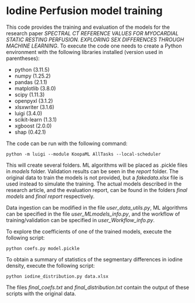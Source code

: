 # Iodine Perfusion model training

This code provides the training and evaluation of the models for the research paper *SPECTRAL CT REFERENCE VALUES FOR MYOCARDIAL STATIC RESTING PERFUSION. EXPLORING SEX DIFFERENCES THROUGH MACHINE LEARNING*. To execute the code one needs to create a Python environment with the following libraries installed (version used in parentheses):
- python (3.11.5)
- numpy (1.25.2)
- pandas (2.1.1)
- matplotlib (3.8.0)
- scipy (1.11.3)
- openpyxl (3.1.2)
- xlsxwriter (3.1.6)
- luigi (3.4.0)
- scikit-learn (1.3.1)
- xgboost (2.0.0)
- shap (0.42.1)

The code can be run with the following command:

	python -m luigi --module KoopaML AllTasks --local-scheduler
	
This will create several folders. ML algorithms will be placed as .pickle files in *models* folder. Validation results can be seen in the *report* folder. The original data to train the models is not provided, but a *fakedata.xlsx* file is used instead to simulate the training. The actual models described in the research article, and the evaluation report, can be found in the folders *final models* and *final report* respectively.

Data ingestion can be modified in the file *user_data_utils.py*, ML algorithms can be specified in the file *user_MLmodels_info.py*, and the workflow of training/validation can be specified in *user_Workflow_info.py*.

To explore the coefficients of one of the trained models, execute the following script:

	python coefs.py model.pickle

To obtain a summary of statistics of the segmentary differences in iodine density, execute the following script:

	python iodine_distribution.py data.xlsx

The files *final_coefs.txt* and *final_distribution.txt* contain the output of these scripts with the original data.
